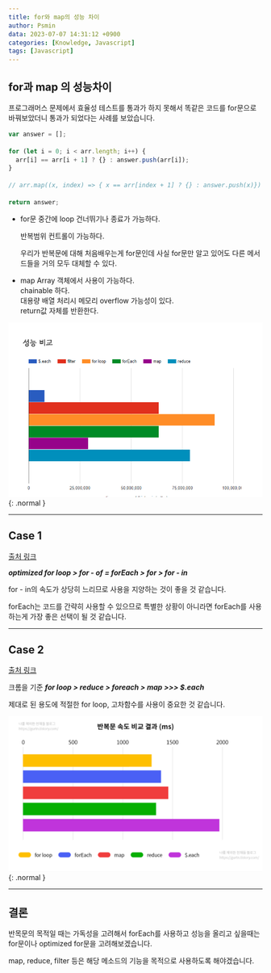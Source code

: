```yaml
---
title: for와 map의 성능 차이
author: Psmin
data: 2023-07-07 14:31:12 +0900
categories: [Knowledge, Javascript]
tags: [Javascript]
---
```


## for과 map 의 성능차이

프로그래머스 문제에서 효율성 테스트를 통과가 하지 못해서 똑같은 코드를 for문으로 바꿔보았더니 통과가 되었다는 사례를 보았습니다.

```js
var answer = [];

for (let i = 0; i < arr.length; i++) {
  arr[i] == arr[i + 1] ? {} : answer.push(arr[i]);
}

// arr.map((x, index) => { x == arr[index + 1] ? {} : answer.push(x)})

return answer;
```

- for문
  중간에 loop 건너뛰기나 종료가 가능하다.

  반복범위 컨트롤이 가능하다.

  우리가 반복문에 대해 처음배우는게 for문인데 사실 for문만 알고 있어도 다른 메서드들을 거의 모두 대체할 수 있다.

- map
  Array 객체에서 사용이 가능하다.  
  chainable 하다.  
  대용량 배열 처리시 메모리 overflow 가능성이 있다.  
  return값 자체를 반환한다.

![Loop-Performance](/assets/img/loop-performance.png){: .normal }

---

## Case 1

[출처 링크](https://velog.io/@cada/%EC%9E%90%EB%B0%94%EC%8A%A4%ED%81%AC%EB%A6%BD%ED%8A%B8-for-loop-%EC%86%8D%EB%8F%84-%EB%B9%84%EA%B5%90)

**_optimized for loop > for - of = forEach > for > for - in_**

for - in의 속도가 상당히 느리므로 사용을 지양하는 것이 좋을 것 같습니다.

forEach는 코드를 간략히 사용할 수 있으므로 특별한 상황이 아니라면 forEach를 사용하는게 가장 좋은 선택이 될 것 같습니다.

---

## Case 2

[출처 링크](https://gurtn.tistory.com/121)

크롬을 기준 **_for loop > reduce > foreach > map >>> $.each_**

제대로 된 용도에 적절한 for loop, 고차함수를 사용이 중요한 것 같습니다.

![Loop-Performance-02](/assets/img/loop-performance-02.png){: .normal }

---

## 결론

반목문의 목적일 때는 가독성을 고려해서 forEach를 사용하고 성능을 올리고 싶을때는 for문이나 optimized for문을 고려해보겠습니다.

map, reduce, filter 등은 해당 메소드의 기능을 목적으로 사용하도록 해야겠습니다.

